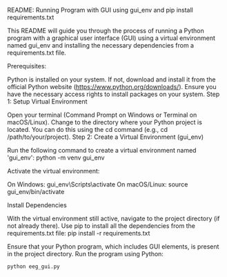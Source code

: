 README: Running Program with GUI using gui_env and pip install requirements.txt

This README will guide you through the process of running a Python program with a graphical user interface (GUI) using a virtual environment named gui_env and installing the necessary dependencies from a requirements.txt file.

Prerequisites:

Python is installed on your system. If not, download and install it from the official Python website (https://www.python.org/downloads/).
Ensure you have the necessary access rights to install packages on your system.
Step 1: Setup Virtual Environment

Open your terminal (Command Prompt on Windows or Terminal on macOS/Linux).
Change to the directory where your Python project is located. You can do this using the cd command (e.g., cd /path/to/your/project).
Step 2: Create a Virtual Environment (gui_env)

Run the following command to create a virtual environment named 'gui_env':
    python -m venv gui_env

Activate the virtual environment:

On Windows:
    gui_env\Scripts\activate
On macOS/Linux:
    source gui_env/bin/activate

Install Dependencies

With the virtual environment still active, navigate to the project directory (if not already there).
Use pip to install all the dependencies from the requirements.txt file:
    pip install -r requirements.txt

Ensure that your Python program, which includes GUI elements, is present in the project directory.
Run the program using Python:

    python eeg_gui.py